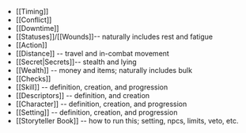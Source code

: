 - [[Timing]]
- [[Conflict]]
- [[Downtime]]
- [[Statuses]]/[[Wounds]]-- naturally includes rest and fatigue
- [[Action]]
- [[Distance]] -- travel and in-combat movement
- [[Secret|Secrets]]-- stealth and lying
- [[Wealth]] -- money and items; naturally includes bulk
- [[Checks]]
- [[Skill]] -- definition, creation, and progression
- [[Descriptors]] -- definition, and creation
- [[Character]] -- definition, creation, and progression
- [[Setting]] -- definition, creation, and progression
- [[Storyteller Book]] -- how to run this; setting, npcs, limits, veto, etc.
